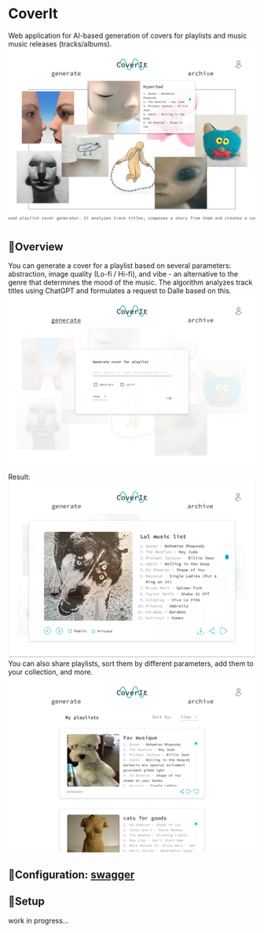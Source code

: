 # **CoverIt**
Web application for AI-based generation of covers for playlists and music music releases (tracks/albums).
![index card open.jpg](images%2Findex%20card%20open.jpg)
## 👋Overview
You can generate a cover for a playlist based on several parameters: abstraction, image quality (Lo-fi / Hi-fi), and vibe - an alternative to the genre that determines the mood of the music. The algorithm analyzes track titles using ChatGPT and formulates a request to Dalle based on this.
![generate for playlist.jpg](images%2Fgenerate%20for%20playlist.jpg)
Result: 
![generate auth.jpg](images%2Fgenerate%20auth.jpg)
You can also share playlists, sort them by different parameters, add them to your collection, and more.
![my playlists.jpg](images%2Fmy%20playlists.jpg)
## 🔧Configuration: [swagger](swagger.json)
## 🚀Setup
work in progress...